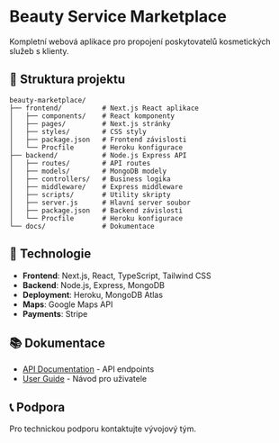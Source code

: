 # Beauty Service Marketplace

Kompletní webová aplikace pro propojení poskytovatelů kosmetických služeb s klienty.

## 📁 Struktura projektu

```
beauty-marketplace/
├── frontend/          # Next.js React aplikace
│   ├── components/    # React komponenty
│   ├── pages/         # Next.js stránky
│   ├── styles/        # CSS styly
│   ├── package.json   # Frontend závislosti
│   └── Procfile       # Heroku konfigurace
├── backend/           # Node.js Express API
│   ├── routes/        # API routes
│   ├── models/        # MongoDB modely
│   ├── controllers/   # Business logika
│   ├── middleware/    # Express middleware
│   ├── scripts/       # Utility skripty
│   ├── server.js      # Hlavní server soubor
│   ├── package.json   # Backend závislosti
│   └── Procfile       # Heroku konfigurace
└── docs/              # Dokumentace
```

## 🔧 Technologie

- **Frontend**: Next.js, React, TypeScript, Tailwind CSS
- **Backend**: Node.js, Express, MongoDB
- **Deployment**: Heroku, MongoDB Atlas
- **Maps**: Google Maps API
- **Payments**: Stripe

## 📚 Dokumentace

- [API Documentation](docs/api-documentation.md) - API endpoints
- [User Guide](docs/user-guide.md) - Návod pro uživatele

## 📞 Podpora

Pro technickou podporu kontaktujte vývojový tým.

